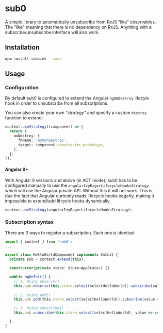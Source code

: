 # sub0

A simple library to automatically unsubscribe from RxJS "like" observables. The "like" meaning that there is no
dependency on RxJS. Anything with a subscribe/unsubscribe interface will also work.

## Installation

```bash
npm install subsink --save
```

## Usage

### Configuration

By default sub0 is configured to extend the Angular `ngOnDestroy` lifecyle hook in order to unsubscribe from all 
subscriptions. 

You can also create your own _"strategy"_ and specify a custom `destroy` function to extend:

```ts
context.useStrategy((component) => {
  return {
    onDestroy: {
      fnName: 'myOwnDestroy',
      target: component.constructor.prototype,
    },
  };
});
```

#### Angular 9+

With Angular 9 versions and above (in AOT mode), sub0 has to be configured manually to use the
`angularIvyEagerLifecycleHooksStrategy` which will use the Angular private API. Without this it will not work.
This is due the fact that Angular currently reads lifecycle hooks eagerly, making it impossible to extend/add lifcycle
hooks dynamically.

```ts
context.useStrategy(angularIvyEagerLifecycleHooksStrategy);
```

### Subscription syntax

There are 3 ways to register a subscription. Each one is identical 

```ts
import { context } from 'sub0';
...

export class HelloWorldComponent implements OnInit {
  private sub = context.extend(this);

  constructor(private store: Store<AppState>) {}

  public ngOnInit() {
    // 1. Using observe()
    this.sub.observe(this.store.select(selectHelloWorld)).subscribe(value => console.log(value));
   
    // 2. Using add()
    this.sub.add(this.store.select(selectHelloWorld)).subscribe(value => console.log(value));

    // 3. Using subscribe()
    this.sub.subscribe(this.store.select(selectHelloWorld), value => console.log(value));

  }
}
```
